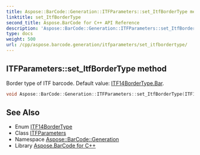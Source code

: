 ```yaml
---
title: Aspose::BarCode::Generation::ITFParameters::set_ItfBorderType method
linktitle: set_ItfBorderType
second_title: Aspose.BarCode for C++ API Reference
description: 'Aspose::BarCode::Generation::ITFParameters::set_ItfBorderType method. Border type of ITF barcode. Default value: ITF14BorderType.Bar in C++.'
type: docs
weight: 500
url: /cpp/aspose.barcode.generation/itfparameters/set_itfbordertype/
---
```

## ITFParameters::set_ItfBorderType method


Border type of ITF barcode. Default value: [ITF14BorderType.Bar](../../itf14bordertype/).

```cpp
void Aspose::BarCode::Generation::ITFParameters::set_ItfBorderType(ITF14BorderType value)
```

## See Also

* Enum [ITF14BorderType](../../itf14bordertype/)
* Class [ITFParameters](../)
* Namespace [Aspose::BarCode::Generation](../../)
* Library [Aspose.BarCode for C++](../../../)
